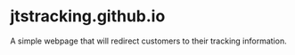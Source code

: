 # jtstracking.github.io
A simple webpage that will redirect customers to their tracking information.
